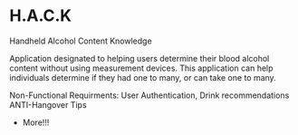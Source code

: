 # H.A.C.K

Handheld Alcohol Content Knowledge

Application designated to helping users determine their blood alcohol content without using measurement devices. This application can help
individuals determine if they had one to many, or can take one to many. 

Non-Functional Requirments:
User Authentication,
Drink recommendations
ANTI-Hangover Tips
+ More!!!
